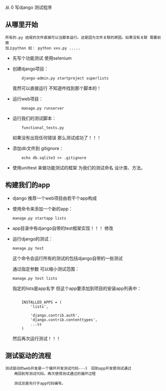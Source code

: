 从 0  写django 测试程序

从哪里开始
--------------
    所有的.py 结尾的文件直接可以当脚本运行。这是因为文件关联的原因。如果没有关联 需要前面
    加上python 如： python xxx.py .....

-  先写个功能测试  使用selenium
-  创建django项目：
    ~~~
        django-admin.py startproject superlists
    ~~~
    竟然可以直接运行 不知道咋找到那个脚本的！

-  运行web项目：
    ~~~
        manage.py runserver
    ~~~
-   运行我们的测试脚本：
    ~~~
        functional_tests.py
    ~~~
    如果没有出现任何错误 那么测试成功了！！！

-  添加db文件到 gitignore：
    ~~~
        echo db.sqlite3 >> .gitignore
    ~~~

-  使用unittest 来做功能测试的框架
    为我们的测试命名 设计类、方法。

构建我们的app
---------------

-  django 推荐一个web项目由若干个app构成
-  使用命令来添加一个新的app：
   ~~~
   manage.py startapp lists
   ~~~

-  app目录中有django自带的test框架实现！！！
   修改
-  运行django的测试：
    ~~~
    manage.py test
    ~~~
    这个命令会运行所有的测试的包括django自带的一些测试

    通过指定参数 可以缩小测试范围：
    ~~~
    manage.py test lists
    ~~~
    指定的lists是app名字 但这个app要添加到项目的安装app列表中：
    ~~~

        INSTALLED_APPS = (
            'lists',

            'django.contrib.auth',
            'django.contrib.contenttypes',
            ...ss
        )

    ~~~

    然后再次运行测试！！！

##  测试驱动的流程
    测试驱动的web开发是一个循环开发测试代码---》 回到app开发使测试通过
        再回到写测试代码，再次使得测试通过的循环过程

        测试总是先行于app代码编写。